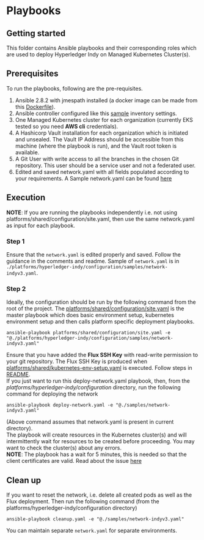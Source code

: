 # Playbooks

## Getting started
This folder contains Ansible playbooks and their corresponding roles which are used to deploy Hyperledger Indy on Managed Kubernetes Cluster(s).


## Prerequisites

To run the playbooks, following are the pre-requisites.
1. Ansible 2.8.2 with jmespath installed (a docker image can be made from this [Dockerfile](../../shared/images/ansibleSlave.Dockerfile)).
2. Ansible controller configured like this [sample](../../shared/inventory) inventory settings.
3. One Managed Kubernetes cluster for each organization (currently EKS tested so you need **AWS cli** credentials).
4. A Hashicorp Vault installation for each organization which is initiated and unsealed. The Vault IP Address should be accessible from this machine (where the playbook is run), and the Vault root token is available.
5. A Git User with write access to all the branches in the chosen Git repository. This user should be a service user and not a federated user.
6. Edited and saved network.yaml with all fields populated according to your requirements. A Sample network.yaml can be found [here](./samples/network-indyv3.yaml)

## Execution

**NOTE**: If you are running the playbooks independently i.e. not using platforms/shared/configuration/site.yaml, then use the same network.yaml as input for each playbook.

### Step 1
Ensure that the `network.yaml` is edited properly and saved. Follow the guidance in the comments and readme.
Sample of `network.yaml` is in `./platforms/hyperledger-indy/configuration/samples/network-indyv3.yaml`.

### Step 2
Ideally, the configuration should be run by the following command from the root of the project. The [platforms/shared/configuration/site.yaml](../../shared/configuration/site.yaml) is the master playbook which does basic environment setup, kubernetes environment setup and then calls platform specific deployment playbooks.
```
ansible-playbook platforms/shared/configuration/site.yaml -e "@./platforms/hyperledger-indy/configuration/samples/network-indyv3.yaml"
```
Ensure that you have added the **Flux SSH Key** with read-write permission to your git repository. The Flux SSH Key is produced when [platforms/shared/kubernetes-env-setup.yaml](../../shared/configuration/kubernetes-env-setup.yaml) is executed. Follow steps in [README](../../shared/configuration/README.md).<br>
If you just want to run this deploy-network.yaml playbook, then, from the *platforms/hyperledger-indy/configuration* directory, run the following command for deploying the network
```
ansible-playbook deploy-network.yaml -e "@./samples/network-indyv3.yaml"
```
(Above command assumes that network.yaml is present in current directory).<br>
The playbook will create resources in the Kubernetes cluster(s) and will intermittently wait for resources to be created before proceeding. You may want to check the cluster(s) about any errors.
<br>
**NOTE**: The playbook has a wait for 5 minutes, this is needed so that the client certificates are valid. Read about the issue [here](https://eprint.iacr.org/2013/538.pdf)

## Clean up
If you want to reset the network, i.e. delete all created pods as well as the Flux deployment. Then run the following command (from the platforms/hyperledger-indy/configuration directory)
```
ansible-playbook cleanup.yaml -e "@./samples/network-indyv3.yaml"
```
You can maintain separate `network.yaml` for separate environments.